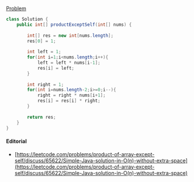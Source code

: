 [Problem](https://leetcode.com/problems/product-of-array-except-self/)

```java
class Solution {
    public int[] productExceptSelf(int[] nums) {
        
        int[] res = new int[nums.length];
        res[0] = 1;
        
        int left = 1;
        for(int i=1;i<nums.length;i++){
            left = left * nums[i-1];
            res[i] = left;
        }
        
        int right = 1;
        for(int i=nums.length-2;i>=0;i--){
            right = right * nums[i+1];
            res[i] = res[i] * right;
        }
        
        return res;
    }
}
```

#### Editorial
* [https://leetcode.com/problems/product-of-array-except-self/discuss/65622/Simple-Java-solution-in-O(n)-without-extra-space](https://leetcode.com/problems/product-of-array-except-self/discuss/65622/Simple-Java-solution-in-O(n)-without-extra-space)